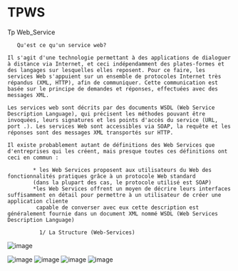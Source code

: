 # TPWS
Tp Web_Service

       Qu'est ce qu'un service web?
       
    Il s'agit d'une technologie permettant à des applications de dialoguer à distance via Internet, et ceci indépendamment des plates-formes et des langages sur lesquelles elles reposent. Pour ce faire, les services Web s'appuient sur un ensemble de protocoles Internet très répandus (XML, HTTP), afin de communiquer. Cette communication est basée sur le principe de demandes et réponses, effectuées avec des messages XML.
    
    Les services web sont décrits par des documents WSDL (Web Service Description Language), qui précisent les méthodes pouvant être invoquées, leurs signatures et les points d'accès du service (URL, port .). Les services Web sont accessibles via SOAP, la requête et les réponses sont des messages XML transportés sur HTTP.
    
    Il existe probablement autant de définitions des Web Services que d'entreprises qui les créent, mais presque toutes ces définitions ont ceci en commun :

            * les Web Services proposent aux utilisateurs du Web des fonctionnalités pratiques grâce à un protocole Web standard 
            (dans la plupart des cas, le protocole utilisé est SOAP)
            *les Web Services offrent un moyen de décrire leurs interfaces suffisamment en détail pour permettre à un utilisateur de créer une application cliente         
             capable de converser avec eux cette description est généralement fournie dans un document XML nommé WSDL (Web Services Description Language)

              1/ La Structure (Web-Services)
![image](https://user-images.githubusercontent.com/97621443/163290569-bea32dc4-6ad0-4ce4-ba86-49efad44c77c.png)
              
![image](https://user-images.githubusercontent.com/97621443/163290661-67931e9c-9986-42b2-867b-fdf3f160f2e2.png)
![image](https://user-images.githubusercontent.com/97621443/163290737-edf2e3cc-5e97-4023-bd75-46595dcecc26.png)
![image](https://user-images.githubusercontent.com/97621443/163290788-87ea0303-7dbb-4c17-8e8d-98f80ae44e8e.png)
![image](https://user-images.githubusercontent.com/97621443/163290879-81e0e8a0-084d-41b0-afb9-46bcb308fe82.png)


